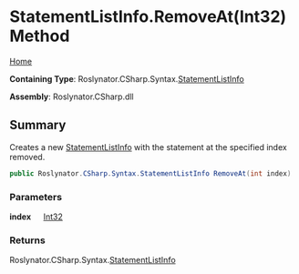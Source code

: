 # StatementListInfo\.RemoveAt\(Int32\) Method

[Home](../../../../../README.md)

**Containing Type**: Roslynator\.CSharp\.Syntax\.[StatementListInfo](../README.md)

**Assembly**: Roslynator\.CSharp\.dll

## Summary

Creates a new [StatementListInfo](../README.md) with the statement at the specified index removed\.

```csharp
public Roslynator.CSharp.Syntax.StatementListInfo RemoveAt(int index)
```

### Parameters

**index** &emsp; [Int32](https://docs.microsoft.com/en-us/dotnet/api/system.int32)

### Returns

Roslynator\.CSharp\.Syntax\.[StatementListInfo](../README.md)

